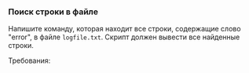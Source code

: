 
### Поиск строки в файле

Напишите команду, которая находит все строки, содержащие слово "error", в файле `logfile.txt`.
Скрипт должен вывести все найденные строки.

Требования:

